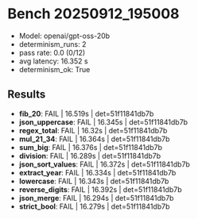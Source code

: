 # Bench 20250912_195008
- Model: openai/gpt-oss-20b
- determinism_runs: 2
- pass rate: 0.0 (0/12)
- avg latency: 16.352 s
- determinism_ok: True

## Results
- **fib_20**: FAIL | 16.519s | det=51f11841db7b
- **json_uppercase**: FAIL | 16.345s | det=51f11841db7b
- **regex_total**: FAIL | 16.32s | det=51f11841db7b
- **mul_21_34**: FAIL | 16.364s | det=51f11841db7b
- **sum_big**: FAIL | 16.376s | det=51f11841db7b
- **division**: FAIL | 16.289s | det=51f11841db7b
- **json_sort_values**: FAIL | 16.372s | det=51f11841db7b
- **extract_year**: FAIL | 16.334s | det=51f11841db7b
- **lowercase**: FAIL | 16.343s | det=51f11841db7b
- **reverse_digits**: FAIL | 16.392s | det=51f11841db7b
- **json_merge**: FAIL | 16.294s | det=51f11841db7b
- **strict_bool**: FAIL | 16.279s | det=51f11841db7b
